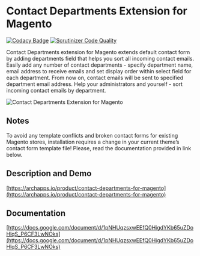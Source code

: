 # Contact Departments Extension for Magento

[![Codacy Badge](https://api.codacy.com/project/badge/grade/48ea339f6b3e448bbc5ad216ebbe29c1)](https://www.codacy.com/app/raivis-vitols/magento-contact-departments)
[![Scrutinizer Code Quality](https://scrutinizer-ci.com/g/raivis-vitols/magento-contact-departments/badges/quality-score.png?b=master)](https://scrutinizer-ci.com/g/raivis-vitols/magento-contact-departments/?branch=master)

Contact Departments extension for Magento extends default contact form by adding
departments field that helps you sort all incoming contact emails. Easily add any
number of contact departments - specify department name, email address to receive
emails and set display order within select field for each department. From now on,
contact emails will be sent to specified department email address. Help your
administrators and yourself - sort incoming contact emails by department.

![Contact Departments Extension for Magento](https://archapps.io/product/contact-departments/preview.gif)

## Notes
To avoid any template conflicts and broken contact forms for existing Magento
stores, installation requires a change in your current theme’s contact form
template file! Please, read the documentation provided in link below.

## Description and Demo
[https://archapps.io/product/contact-departments-for-magento](https://archapps.io/product/contact-departments-for-magento)

## Documentation
[https://docs.google.com/document/d/1pNHUqzsxwEEfQ0HigdYKb65uZDoHlqS_P6CF3LwNOks](https://docs.google.com/document/d/1pNHUqzsxwEEfQ0HigdYKb65uZDoHlqS_P6CF3LwNOks)

